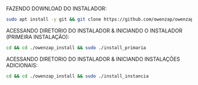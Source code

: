 FAZENDO DOWNLOAD DO INSTALADOR:


```bash
sudo apt install -y git && git clone https://github.com/owenzap/owenzap_install.git && sudo chmod +x ./owenzap_install/owenzap
```

ACESSANDO DIRETORIO DO INSTALADOR & INICIANDO O INSTALADOR (PRIMEIRA INSTALAÇÃO):

```bash
cd && cd ./owenzap_install && sudo ./install_primaria
```

ACESSANDO DIRETORIO DO INSTALADOR & INICIANDO INSTALAÇÕES ADICIONAIS:
```bash
cd && cd ./owenzap_install && sudo ./install_instancia
```

